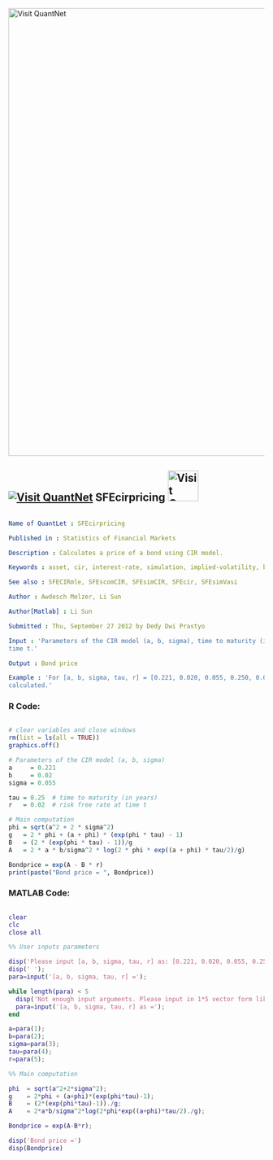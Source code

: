 
[<img src="https://github.com/QuantLet/Styleguide-and-FAQ/blob/master/pictures/banner.png" width="880" alt="Visit QuantNet">](http://quantlet.de/index.php?p=info)

## [<img src="https://github.com/QuantLet/Styleguide-and-Validation-procedure/blob/master/pictures/qloqo.png" alt="Visit QuantNet">](http://quantlet.de/) **SFEcirpricing** [<img src="https://github.com/QuantLet/Styleguide-and-Validation-procedure/blob/master/pictures/QN2.png" width="60" alt="Visit QuantNet 2.0">](http://quantlet.de/d3/ia)

```yaml

Name of QuantLet : SFEcirpricing

Published in : Statistics of Financial Markets

Description : Calculates a price of a bond using CIR model.

Keywords : asset, cir, interest-rate, simulation, implied-volatility, bond, price, Black, financial

See also : SFECIRmle, SFEscomCIR, SFEsimCIR, SFEcir, SFEsimVasi

Author : Awdesch Melzer, Li Sun

Author[Matlab] : Li Sun

Submitted : Thu, September 27 2012 by Dedy Dwi Prastyo

Input : 'Parameters of the CIR model (a, b, sigma), time to maturity (in years), risk free rate at
time t.'

Output : Bond price

Example : 'For [a, b, sigma, tau, r] = [0.221, 0.020, 0.055, 0.250, 0.020] a bond price of 0.995 is
calculated.'

```


### R Code:
```r

# clear variables and close windows
rm(list = ls(all = TRUE))
graphics.off()

# Parameters of the CIR model (a, b, sigma)
a     = 0.221
b     = 0.02
sigma = 0.055

tau = 0.25  # time to maturity (in years)
r   = 0.02  # risk free rate at time t

# Main computation
phi = sqrt(a^2 + 2 * sigma^2)
g   = 2 * phi + (a + phi) * (exp(phi * tau) - 1)
B   = (2 * (exp(phi * tau) - 1))/g
A   = 2 * a * b/sigma^2 * log(2 * phi * exp((a + phi) * tau/2)/g)

Bondprice = exp(A - B * r)
print(paste("Bond price = ", Bondprice))

```

### MATLAB Code:
```matlab

clear
clc
close all

%% User inputs parameters

disp('Please input [a, b, sigma, tau, r] as: [0.221, 0.020, 0.055, 0.250, 0.020]');
disp(' ');
para=input('[a, b, sigma, tau, r] =');

while length(para) < 5
  disp('Not enough input arguments. Please input in 1*5 vector form like [0.221, 0.020, 0.055, 0.250, 0.020]');
  para=input('[a, b, sigma, tau, r] as =');
end

a=para(1);
b=para(2);
sigma=para(3);
tau=para(4);
r=para(5);

%% Main computation

phi  = sqrt(a^2+2*sigma^2);
g    = 2*phi + (a+phi)*(exp(phi*tau)-1);
B    = (2*(exp(phi*tau)-1))./g;
A    = 2*a*b/sigma^2*log(2*phi*exp((a+phi)*tau/2)./g);

Bondprice = exp(A-B*r);

disp('Bond price =')
disp(Bondprice)
 
```
